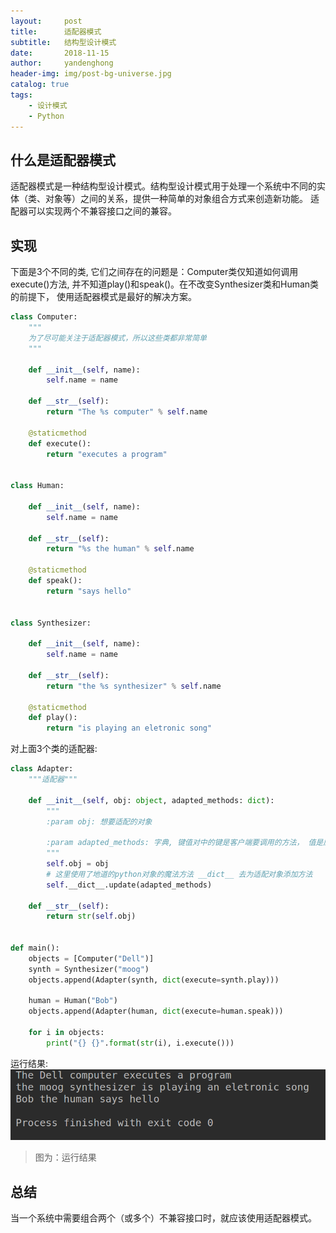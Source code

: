 ```yaml
---
layout:     post
title:      适配器模式
subtitle:   结构型设计模式
date:       2018-11-15
author:     yandenghong
header-img: img/post-bg-universe.jpg
catalog: true
tags:
    - 设计模式
    - Python
---
```


## 什么是适配器模式

适配器模式是一种结构型设计模式。结构型设计模式用于处理一个系统中不同的实体（类、对象等）之间的关系，提供一种简单的对象组合方式来创造新功能。
适配器可以实现两个不兼容接口之间的兼容。

## 实现

下面是3个不同的类, 它们之间存在的问题是：Computer类仅知道如何调用execute()方法, 并不知道play()和speak()。在不改变Synthesizer类和Human类
的前提下， 使用适配器模式是最好的解决方案。
```python
class Computer:
    """
    为了尽可能关注于适配器模式，所以这些类都非常简单
    """

    def __init__(self, name):
        self.name = name

    def __str__(self):
        return "The %s computer" % self.name

    @staticmethod
    def execute():
        return "executes a program"


class Human:

    def __init__(self, name):
        self.name = name

    def __str__(self):
        return "%s the human" % self.name

    @staticmethod
    def speak():
        return "says hello"


class Synthesizer:

    def __init__(self, name):
        self.name = name

    def __str__(self):
        return "the %s synthesizer" % self.name

    @staticmethod
    def play():
        return "is playing an eletronic song"

```

对上面3个类的适配器:
```python
class Adapter:
    """适配器"""

    def __init__(self, obj: object, adapted_methods: dict):
        """
        :param obj: 想要适配的对象

        :param adapted_methods: 字典, 键值对中的键是客户端要调用的方法， 值是应该被调用的方法。
        """
        self.obj = obj
        # 这里使用了地道的python对象的魔法方法 __dict__ 去为适配对象添加方法
        self.__dict__.update(adapted_methods)

    def __str__(self):
        return str(self.obj)


def main():
    objects = [Computer("Dell")]
    synth = Synthesizer("moog")
    objects.append(Adapter(synth, dict(execute=synth.play)))

    human = Human("Bob")
    objects.append(Adapter(human, dict(execute=human.speak)))

    for i in objects:
        print("{} {}".format(str(i), i.execute()))

```

运行结果:
![](/img/adapter.png)
> 图为：运行结果

## 总结

当一个系统中需要组合两个（或多个）不兼容接口时，就应该使用适配器模式。